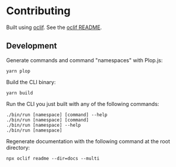 # Contributing

Built using [oclif](https://github.com/oclif/oclif). See the [oclif README](./oclif_README.md).


## Development

Generate commands and command "namespaces" with Plop.js:

    yarn plop

Build the CLI binary:

    yarn build

Run the CLI you just built with any of the following commands:

    ./bin/run [namespace] [command] --help
    ./bin/run [namespace] [command]
    ./bin/run [namespace] --help
    ./bin/run [namespace]

Regenerate documentation with the following command at the root directory:

    npx oclif readme --dir=docs --multi
